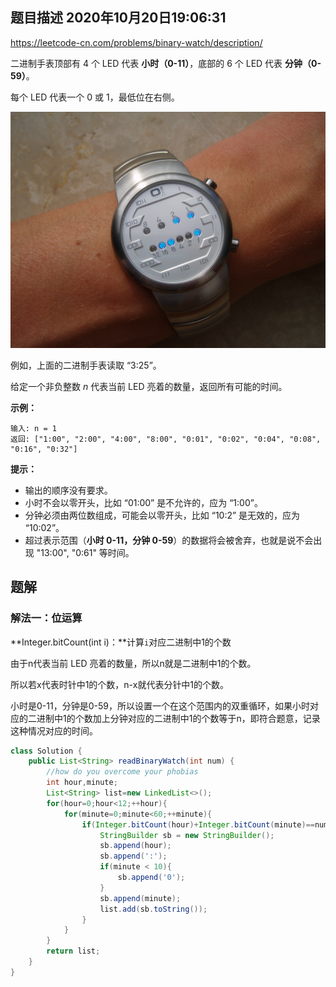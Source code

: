 ## 题目描述	2020年10月20日19:06:31

https://leetcode-cn.com/problems/binary-watch/description/

二进制手表顶部有 4 个 LED 代表 **小时（0-11）**，底部的 6 个 LED 代表 **分钟（0-59）**。

每个 LED 代表一个 0 或 1，最低位在右侧。

![Binary_clock_samui_moon](image/Binary_clock_samui_moon.jpg)

例如，上面的二进制手表读取 “3:25”。

给定一个非负整数 *n* 代表当前 LED 亮着的数量，返回所有可能的时间。

 

**示例：**

```
输入: n = 1
返回: ["1:00", "2:00", "4:00", "8:00", "0:01", "0:02", "0:04", "0:08", "0:16", "0:32"]
```

 

**提示：**

- 输出的顺序没有要求。
- 小时不会以零开头，比如 “01:00” 是不允许的，应为 “1:00”。
- 分钟必须由两位数组成，可能会以零开头，比如 “10:2” 是无效的，应为 “10:02”。
- 超过表示范围（**小时 0-11，分钟 0-59**）的数据将会被舍弃，也就是说不会出现 "13:00", "0:61" 等时间。

## 题解

### 解法一：位运算

**Integer.bitCount(int i)：**计算`i`对应二进制中1的个数

由于n代表当前 LED 亮着的数量，所以n就是二进制中1的个数。

所以若x代表时针中1的个数，n-x就代表分针中1的个数。

小时是0-11，分钟是0-59，所以设置一个在这个范围内的双重循环，如果小时对应的二进制中1的个数加上分钟对应的二进制中1的个数等于n，即符合题意，记录这种情况对应的时间。	

```java
class Solution {
    public List<String> readBinaryWatch(int num) {
        //how do you overcome your phobias
        int hour,minute;
        List<String> list=new LinkedList<>();
        for(hour=0;hour<12;++hour){
            for(minute=0;minute<60;++minute){
                if(Integer.bitCount(hour)+Integer.bitCount(minute)==num){
                    StringBuilder sb = new StringBuilder();
                    sb.append(hour);
                    sb.append(':');
                    if(minute < 10){
                        sb.append('0');
                    }
                    sb.append(minute);
                    list.add(sb.toString());
                }
            }
        }
        return list;
    }
}
```

